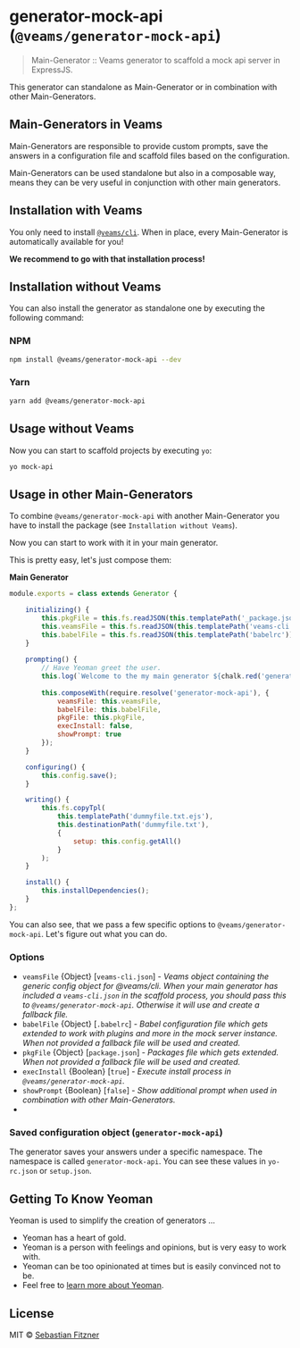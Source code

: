 # generator-mock-api (`@veams/generator-mock-api`)
> Main-Generator :: Veams generator to scaffold a mock api server in ExpressJS.

This generator can standalone as Main-Generator or in combination with other Main-Generators. 

## Main-Generators in Veams 

Main-Generators are responsible to provide custom prompts, save the answers in a configuration file and scaffold files based on the configuration.

Main-Generators can be used standalone but also in a composable way, means they can be very useful in conjunction with other main generators.

## Installation with Veams

You only need to install [`@veams/cli`](https://github.com/Veams/cli). When in place, every Main-Generator is automatically available for you!

**We recommend to go with that installation process!**

## Installation without Veams

You can also install the generator as standalone one by executing the following command: 

### NPM 

```bash
npm install @veams/generator-mock-api --dev
```

### Yarn 

```bash
yarn add @veams/generator-mock-api
```

## Usage without Veams

Now you can start to scaffold projects by executing `yo`:

``` bash 
yo mock-api
```

## Usage in other Main-Generators

To combine `@veams/generator-mock-api` with another Main-Generator you have to install the package (see `Installation without Veams`).

Now you can start to work with it in your main generator. 

This is pretty easy, let's just compose them:

**Main Generator** 

``` js
module.exports = class extends Generator {

    initializing() {
		this.pkgFile = this.fs.readJSON(this.templatePath('_package.json'));
		this.veamsFile = this.fs.readJSON(this.templatePath('veams-cli.json'));
		this.babelFile = this.fs.readJSON(this.templatePath('babelrc'));
	}
	
	prompting() {
		// Have Yeoman greet the user.
		this.log(`Welcome to the my main generator ${chalk.red('generator-single-page-app')}!`);
		
		this.composeWith(require.resolve('generator-mock-api'), {
		    veamsFile: this.veamsFile,
		    babelFile: this.babelFile,
		    pkgFile: this.pkgFile,
		    execInstall: false,
		    showPrompt: true
		});
	}

	configuring() {
		this.config.save();
	}

	writing() {
		this.fs.copyTpl(
			this.templatePath('dummyfile.txt.ejs'),
			this.destinationPath('dummyfile.txt'),
			{
				setup: this.config.getAll()
			}
		);
	}

	install() {
		this.installDependencies();
	}
};

```

You can also see, that we pass a few specific options to `@veams/generator-mock-api`. Let's figure out what you can do. 

### Options

* `veamsFile` {Object} [`veams-cli.json`] - _Veams object containing the generic config object for @veams/cli. 
When your main generator has included a `veams-cli.json` in the scaffold process, you should pass this to `@veams/generator-mock-api`. Otherwise it will use and create a fallback file._ 
* `babelFile` {Object} [`.babelrc`] - _Babel configuration file which gets extended to work with plugins and more in the mock server instance. When not provided a fallback file will be used and created._
* `pkgFile` {Object} [`package.json`] - _Packages file which gets extended. When not provided a fallback file will be used and created._
* `execInstall` {Boolean} [`true`] - _Execute install process in `@veams/generator-mock-api`._
* `showPrompt` {Boolean} [`false`] - _Show additional prompt when used in combination with other Main-Generators._
* 

### Saved configuration object (`generator-mock-api`)

The generator saves your answers under a specific namespace. 
The namespace is called `generator-mock-api`. You can see these values in `yo-rc.json` or `setup.json`.

## Getting To Know Yeoman

Yeoman is used to simplify the creation of generators ...

 * Yeoman has a heart of gold.
 * Yeoman is a person with feelings and opinions, but is very easy to work with.
 * Yeoman can be too opinionated at times but is easily convinced not to be.
 * Feel free to [learn more about Yeoman](http://yeoman.io/).


## License

MIT © [Sebastian Fitzner]()
